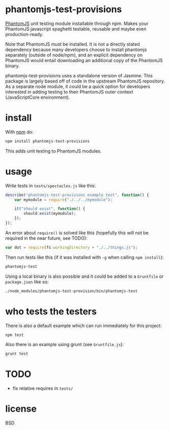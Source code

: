 # phantomjs-test-provisions

[PhantomJS](http://phantomjs.org/) unit testing module installable through npm.
Makes your PhantomJS javascript spaghetti testable, reusable and maybe even
production-ready.

Note that PhantomJS must be installed. It is not a directly stated dependency
because many developers choose to install phantomjs separately (outside of
node/npm), and an explicit dependency on PhantomJS would entail downloading an
additional copy of the PhantomJS binary.

phantomjs-test-provisions uses a standalone version of Jasmine. This package is
largely based off of code in the upstream PhantomJS repository. As a separate
node module, it could be a quick option for developers interested in adding
testing to their PhantomJS outer context (JavaScriptCore environment).

# install

With [npm](http://npmjs.org/) do:

``` bash
npm install phantomjs-test-provisions
```

This adds unit testing to PhantomJS modules.

# usage

Write tests in `tests/spectacles.js` like this:

``` js
describe("phantomjs-test-provisions example test", function() {
    var mymodule = require("./../../mymodule");

    it("should exist", function() {
        should.exist(mymodule);
    });
});
```

An error about `require()` is solved like this (hopefully this will not be required in the near future, see TODO):

``` js
var dot = require(fs.workingDirectory + "./../things.js");
```

Then run tests like this (if it was installed with `-g` when calling `npm install`):

``` bash
phantomjs-test
```

Using a local binary is also possible and it could be added to a `Gruntfile` or `package.json` like so:

``` bash
./node_modules/phantomjs-test-provision/bin/phantomjs-test
```

# who tests the testers

There is also a default example which can run immediately for this project:

``` bash
npm test
```

Also there is an example using grunt (see `Gruntfile.js`):

``` bash
grunt test
```

# TODO

* fix relative requires in `tests/`

# license

BSD
